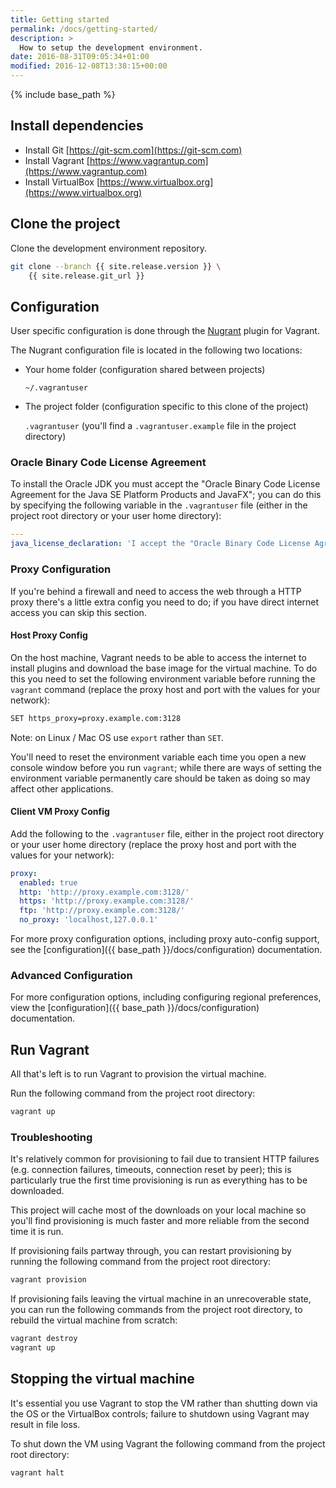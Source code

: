 ```yaml
---
title: Getting started
permalink: /docs/getting-started/
description: >
  How to setup the development environment.
date: 2016-08-31T09:05:34+01:00
modified: 2016-12-08T13:38:15+00:00
---
```


{% include base_path %}

## Install dependencies

* Install Git [https://git-scm.com](https://git-scm.com)
* Install Vagrant [https://www.vagrantup.com](https://www.vagrantup.com)
* Install VirtualBox [https://www.virtualbox.org](https://www.virtualbox.org)

## Clone the project

Clone the development environment repository.

```bash
git clone --branch {{ site.release.version }} \
    {{ site.release.git_url }}
```

## Configuration

User specific configuration is done through the
[Nugrant](https://github.com/maoueh/nugrant) plugin for Vagrant.

The Nugrant configuration file is located in the following two locations:

* Your home folder (configuration shared between projects)

    `~/.vagrantuser`

* The project folder (configuration specific to this clone of the project)

    `.vagrantuser` (you'll find a `.vagrantuser.example` file in the project
    directory)

### Oracle Binary Code License Agreement

To install the Oracle JDK you must accept the "Oracle Binary Code License
Agreement for the Java SE Platform Products and JavaFX"; you can do this by
specifying the following variable in the `.vagrantuser` file (either in
the project root directory or your user home directory):

```yaml
---
java_license_declaration: 'I accept the "Oracle Binary Code License Agreement for the Java SE Platform Products and JavaFX" under the terms at http://www.oracle.com/technetwork/java/javase/terms/license/index.html'
```

### Proxy Configuration

If you're behind a firewall and need to access the web through a HTTP proxy
there's a little extra config you need to do; if you have direct internet access
you can skip this section.

#### Host Proxy Config

On the host machine, Vagrant needs to be able to access the internet to install
plugins and download the base image for the virtual machine. To do this you need
to set the following environment variable before running the `vagrant` command
(replace the proxy host and port with the values for your network):

```bash
SET https_proxy=proxy.example.com:3128
```

Note: on Linux / Mac OS use `export` rather than `SET`.

You'll need to reset the environment variable each time you open a new console
window before you run `vagrant`; while there are ways of setting the environment
variable permanently care should be taken as doing so may affect other
applications.

#### Client VM Proxy Config

Add the following to the `.vagrantuser` file, either in the project root
directory or your user home directory (replace the proxy host and port with the
values for your network):

```yaml
proxy:
  enabled: true
  http: 'http://proxy.example.com:3128/'
  https: 'http://proxy.example.com:3128/'
  ftp: 'http://proxy.example.com:3128/'
  no_proxy: 'localhost,127.0.0.1'
```

For more proxy configuration options, including proxy auto-config support,
see the [configuration]({{ base_path }}/docs/configuration) documentation.

### Advanced Configuration

For more configuration options, including configuring regional preferences, view
the [configuration]({{ base_path }}/docs/configuration) documentation.

## Run Vagrant

All that's left is to run Vagrant to provision the virtual machine.

Run the following command from the project root directory:

```bash
vagrant up
```

### Troubleshooting

It's relatively common for provisioning to fail due to transient HTTP failures
(e.g. connection failures, timeouts, connection reset by peer); this is
particularly true the first time provisioning is run as everything has to be
downloaded.

This project will cache most of the downloads on your local machine so you'll
find provisioning is much faster and more reliable from the second time it is
run.

If provisioning fails partway through, you can restart provisioning by running
the following command from the project root directory:

```bash
vagrant provision
```

If provisioning fails leaving the virtual machine in an unrecoverable state, you
can run the following commands from the project root directory, to rebuild the
virtual machine from scratch:

```bash
vagrant destroy
vagrant up
```

## Stopping the virtual machine

It's essential you use Vagrant to stop the VM rather than shutting down via the
OS or the VirtualBox controls; failure to shutdown using Vagrant may result in
file loss.

To shut down the VM using Vagrant the following command from the project root
directory:

```bash
vagrant halt
```
